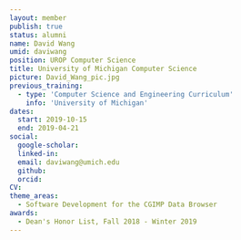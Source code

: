 ```yaml
---
layout: member
publish: true
status: alumni
name: David Wang
umid: daviwang
position: UROP Computer Science
title: University of Michigan Computer Science 
picture: David_Wang_pic.jpg
previous_training:
  - type: 'Computer Science and Engineering Curriculum'
    info: 'University of Michigan'
dates:
  start: 2019-10-15
  end: 2019-04-21
social: 
  google-scholar: 
  linked-in: 
  email: daviwang@umich.edu
  github:
  orcid:
CV: 
theme_areas:
  - Software Development for the CGIMP Data Browser
awards:
  - Dean's Honor List, Fall 2018 - Winter 2019
---
```


